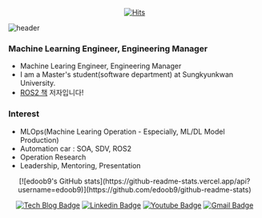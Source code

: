 <div align=center>

[![Hits](https://hits.seeyoufarm.com/api/count/incr/badge.svg?url=https%3A%2F%2Fgithub.com%2Fedoob9%2Fhit-counter&count_bg=%2379C83D&title_bg=%23555555&icon=&icon_color=%23E7E7E7&title=hits&edge_flat=false)](https://hits.seeyoufarm.com)

</div>

![header](https://capsule-render.vercel.app/api?type=venom&text=Eden%Lee)

### Machine Learning Engineer, Engineering Manager
- Machine Learing Engineer, Engineering Manager
- I am a Master's student(software department) at Sungkyunkwan University.
- [ROS2 책]() 저자입니다!

### Interest
- MLOps(Machine Learing Operation - Especially, ML/DL Model Production)
- Automation car : SOA, SDV, ROS2
- Operation Research
- Leadership, Mentoring, Presentation


<div align=center>
[![edoob9's GitHub stats](https://github-readme-stats.vercel.app/api?username=edoob9)](https://github.com/edoob9/github-readme-stats)

[![Tech Blog Badge](http://img.shields.io/badge/-Tech%20blog-black?style=flat-square&logo=github&link=https://Mainpage.github.io/)](https://www.notion.so/edenl/CV-581ff34d0fd14c3daa06c979faf2205e?pvs=4)
[![Linkedin Badge](https://img.shields.io/badge/-LinkedIn-blue?style=flat-square&logo=Linkedin&logoColor=white&link=https://www.linkedin.com/in/si-woo-lee-7a2030243/)](https://www.linkedin.com/in/si-woo-lee-7a2030243/) 
[![Youtube Badge](https://img.shields.io/badge/Youtube-ff0000?style=flat-square&logo=youtube&link=https://www.youtube.com/@skku-automation-lab/videos)](https://www.youtube.com/@skku-automation-lab/videos) 
[![Gmail Badge](https://img.shields.io/badge/-Gmail-d14836?style=flat-square&logo=Gmail&logoColor=white&link=mailto:lswlmk@gmail.com)](mailto:lswlmk@gmail.com)
</div>
